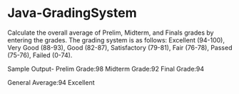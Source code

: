 # Java-GradingSystem
Calculate the overall average of Prelim, Midterm, and Finals grades by entering the grades. The grading system is as follows: Excellent (94-100), Very Good (88-93), Good (82-87), Satisfactory (79-81), Fair (76-78), Passed (75-76), Failed (0-74).

Sample Output-
Prelim Grade:98
Midterm Grade:92
Final Grade:94

General Average:94
Excellent
